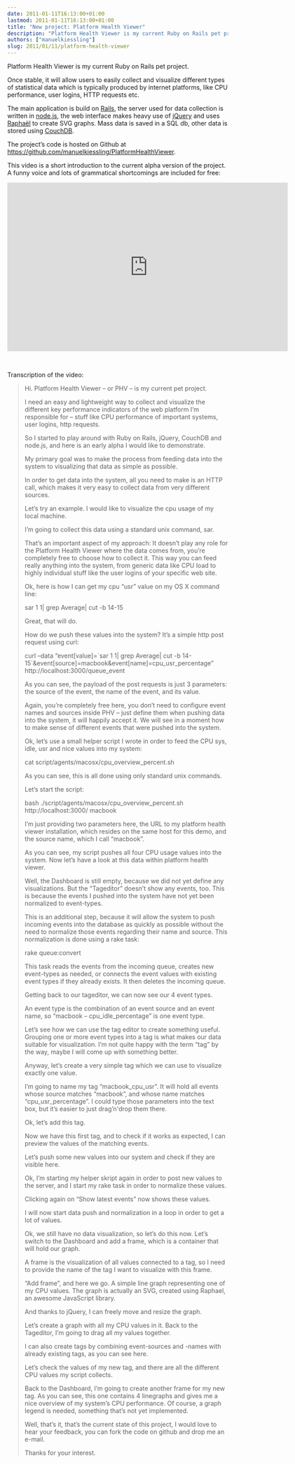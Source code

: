 ```yaml
---
date: 2011-01-11T16:13:00+01:00
lastmod: 2011-01-11T16:13:00+01:00
title: "New project: Platform Health Viewer"
description: "Platform Health Viewer is my current Ruby on Rails pet project."
authors: ["manuelkiessling"]
slug: 2011/01/11/platform-health-viewer
---
```


<p>
Platform Health Viewer is my current Ruby on Rails pet project.
</p>
<p>
Once stable, it will allow users to easily collect and visualize different types of statistical data which is typically produced by internet platforms, like CPU performance, user logins, HTTP requests etc.
</p>
<p>
The main application is build on <a href="http://rubyonrails.org/">Rails</a>, the server used for data collection is written in <a href="http://nodejs.org/">node.js</a>, the web interface makes heavy use of <a href="http://jquery.com/">jQuery</a> and uses <a href="http://raphaeljs.com/">Raphaël</a> to create SVG graphs. Mass data is saved in a SQL db, other data is stored using <a href="http://couchdb.apache.org/">CouchDB</a>.
</p>
<p>
The project’s code is hosted on Github at <a href="https://github.com/manuelkiessling/PlatformHealthViewer">https://github.com/manuelkiessling/PlatformHealthViewer</a>.
</p>
<p>
This video is a short introduction to the current alpha version of the project. A funny voice and lots of grammatical shortcomings are included for free:
</p>

<object width="640" height="385"><param name="movie" value="http://www.youtube.com/v/HI6SRqz_3D0?fs=1&amp;hl=de_DE"><param name="allowFullScreen" value="true"><param name="allowscriptaccess" value="always"><embed src="http://www.youtube.com/v/HI6SRqz_3D0?fs=1" type="application/x-shockwave-flash" allowscriptaccess="always" allowfullscreen="true" width="640" height="385"></object>

<br>
<p>
</p><p>

Transcription of the video:

</p><blockquote>
Hi. Platform Health Viewer – or PHV – is my current pet project.
<p>
I need an easy and lightweight way to collect and visualize the different key performance indicators of the web platform I’m responsible for – stuff like CPU performance of important systems, user logins, http requests.
</p><p>
So I started to play around with Ruby on Rails, jQuery, CouchDB and node.js, and here is an early alpha I would like to demonstrate.
</p><p>
My primary goal was to make the process from feeding data into the system to visualizing that data as simple as possible.
</p><p>
In order to get data into the system, all you need to make is an HTTP call, which makes it very easy to collect data from very different sources.
</p><p>
Let’s try an example. I would like to visualize the cpu usage of my local machine.
</p><p>
I’m going to collect this data using a standard unix command, sar.
</p><p>
That’s an important aspect of my approach: It doesn’t play any role for the Platform Health Viewer where the data comes from, you’re completely free to choose how to collect it.
This way you can feed really anything into the system, from generic data like CPU load to highly individual stuff like the user logins of your specific web site.
</p><p>
Ok, here is how I can get my cpu “usr” value on my OS X command line:
</p><p>
sar 1 1| grep Average| cut -b 14-15
</p><p>
Great, that will do.
</p><p>
How do we push these values into the system? It’s a simple http post request using curl:
</p><p>
curl –data “event[value]=`sar 1 1| grep Average| cut -b 14-15`&amp;event[source]=macbook&amp;event[name]=cpu_usr_percentage” http://localhost:3000/queue_event
</p><p>
As you can see, the payload of the post requests is just 3 parameters: the source of the event, the name of the event, and its value.
</p><p>
Again, you’re completely free here, you don’t need to configure event names and sources inside PHV – just define them when pushing data into the system, it will happily accept it. We will see in a moment how to make sense of different events that were pushed into the system.
</p><p>
Ok, let’s use a small helper script I wrote in order to feed the CPU sys, idle, usr and nice values into my system:
</p><p>
cat script/agents/macosx/cpu_overview_percent.sh
</p><p>
As you can see, this is all done using only standard unix commands.
</p><p>
Let’s start the script:
</p><p>
bash ./script/agents/macosx/cpu_overview_percent.sh http://localhost:3000/ macbook
</p><p>
I’m just providing two parameters here, the URL to my platform health viewer installation, which resides on the same host for this demo, and the source name, which I call “macbook”.
</p><p>
As you can see, my script pushes all four CPU usage values into the system. Now let’s have a look at this data within platform health viewer.
</p><p>
Well, the Dashboard is still empty, because we did not yet define any visualizations. But the “Tageditor” doesn’t show any events, too. This is because the events I pushed into the system have not yet been normalized to event-types.
</p><p>
This is an additional step, because it will allow the system to push incoming events into the database as quickly as possible without the need to normalize those events regarding their name and source. This normalization is done using a rake task:
</p><p>
rake queue:convert
</p><p>
This task reads the events from the incoming queue, creates new event-types as needed, or connects the event values with existing event types if they already exists. It then deletes the incoming queue.
</p><p>
Getting back to our tageditor, we can now see our 4 event types.
</p><p>
An event type is the combination of an event source and an event name, so “macbook – cpu_idle_percentage” is one event type.
</p><p>
Let’s see how we can use the tag editor to create something useful. Grouping one or more event types into a tag is what makes our data suitable for visualization. I’m not quite happy with the term “tag” by the way, maybe I will come up with something better.
</p><p>
Anyway, let’s create a very simple tag which we can use to visualize exactly one value.
</p><p>
I’m going to name my tag “macbook_cpu_usr”. It will hold all events whose source matches “macbook”, and whose name matches “cpu_usr_percentage”. I could type those parameters into the text box, but it’s easier to just drag’n'drop them there.
</p><p>
Ok, let’s add this tag.
</p><p>
Now we have this first tag, and to check if it works as expected, I can preview the values of the matching events.
</p><p>
Let’s push some new values into our system and check if they are visible here.
</p><p>
Ok, I’m starting my helper skript again in order to post new values to the server, and I start my rake task in order to normalize these values.
</p><p>
Clicking again on “Show latest events” now shows these values.
</p><p>
I will now start data push and normalization in a loop in order to get a lot of values.
</p><p>
Ok, we still have no data visualization, so let’s do this now. Let’s switch to the Dashboard and add a frame, which is a container that will hold our graph.
</p><p>
A frame is the visualization of all values connected to a tag, so I need to provide the name of the tag I want to visualize with this frame.
</p><p>
“Add frame”, and here we go. A simple line graph representing one of my CPU values. The graph is actually an SVG, created using Raphael, an awesome JavaScript library.
</p><p>
And thanks to jQuery, I can freely move and resize the graph.
</p><p>
Let’s create a graph with all my CPU values in it. Back to the Tageditor, I’m going to drag all my values together.
</p><p>
I can also create tags by combining event-sources and -names with already existing tags, as you can see here.
</p><p>
Let’s check the values of my new tag, and there are all the different CPU values my script collects.
</p><p>
Back to the Dashboard, I’m going to create another frame for my new tag. As you can see, this one contains 4 linegraphs and gives me a nice overview of my system’s CPU performance. Of course, a graph legend is needed, something that’s not yet implemented.
</p><p>
Well, that’s it, that’s the current state of this project, I would love to hear your feedback, you can fork the code on github and drop me an e-mail.
</p><p>
Thanks for your interest.
</p></blockquote>
